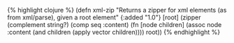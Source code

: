 {% highlight clojure %}
(defn xml-zip
  "Returns a zipper for xml elements (as from xml/parse),
  given a root element"
  {:added "1.0"}
  [root]
    (zipper (complement string?) 
            (comp seq :content)
            (fn [node children]
              (assoc node :content (and children (apply vector children))))
            root))
{% endhighlight %}
